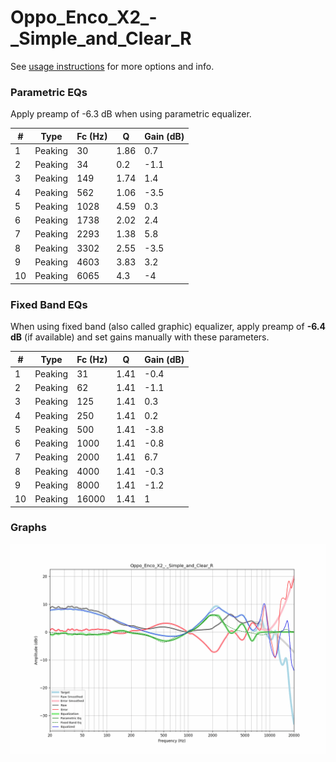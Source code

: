 # Oppo_Enco_X2_-_Simple_and_Clear_R
See [usage instructions](https://github.com/jaakkopasanen/AutoEq#usage) for more options and info.

### Parametric EQs
Apply preamp of -6.3 dB when using parametric equalizer.

|   # | Type    |   Fc (Hz) |    Q |   Gain (dB) |
|-----|---------|-----------|------|-------------|
|   1 | Peaking |        30 | 1.86 |         0.7 |
|   2 | Peaking |        34 | 0.2  |        -1.1 |
|   3 | Peaking |       149 | 1.74 |         1.4 |
|   4 | Peaking |       562 | 1.06 |        -3.5 |
|   5 | Peaking |      1028 | 4.59 |         0.3 |
|   6 | Peaking |      1738 | 2.02 |         2.4 |
|   7 | Peaking |      2293 | 1.38 |         5.8 |
|   8 | Peaking |      3302 | 2.55 |        -3.5 |
|   9 | Peaking |      4603 | 3.83 |         3.2 |
|  10 | Peaking |      6065 | 4.3  |        -4   |

### Fixed Band EQs
When using fixed band (also called graphic) equalizer, apply preamp of **-6.4 dB** (if available) and set gains manually with these parameters.

|   # | Type    |   Fc (Hz) |    Q |   Gain (dB) |
|-----|---------|-----------|------|-------------|
|   1 | Peaking |        31 | 1.41 |        -0.4 |
|   2 | Peaking |        62 | 1.41 |        -1.1 |
|   3 | Peaking |       125 | 1.41 |         0.3 |
|   4 | Peaking |       250 | 1.41 |         0.2 |
|   5 | Peaking |       500 | 1.41 |        -3.8 |
|   6 | Peaking |      1000 | 1.41 |        -0.8 |
|   7 | Peaking |      2000 | 1.41 |         6.7 |
|   8 | Peaking |      4000 | 1.41 |        -0.3 |
|   9 | Peaking |      8000 | 1.41 |        -1.2 |
|  10 | Peaking |     16000 | 1.41 |         1   |

### Graphs
![](./Oppo_Enco_X2_-_Simple_and_Clear_R.png)
